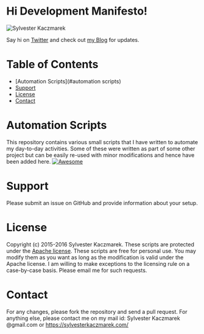 # Hi Development Manifesto!
![Sylvester Kaczmarek](https://sylvesterkaczmarek.com/wp-content/uploads/2016/05/sylwester_kaczmarek_200x211_circle.png)

Say hi on [Twitter](https://twitter.com/kaczmarekart) and check out [my Blog](https://sylvesterkaczmarek.com/blog/) for updates.

# Table of Contents
- [Automation Scripts](#automation scripts)
- [Support](#support)
- [License](#license)
- [Contact](#contact)


# Automation Scripts
This repository contains various small scripts that I have written to automate my day-to-day activities. Some of these were written as part of some other project but can be easily re-used with minor modifications and hence have been added here.
[![Awesome](https://cdn.rawgit.com/sindresorhus/awesome/d7305f38d29fed78fa85652e3a63e154dd8e8829/media/badge.svg)](https://github.com/sindresorhus/awesome)


# Support
Please submit an issue on GitHub and provide information about your setup.


# License
Copyright (c) 2015-2016 Sylvester Kaczmarek. These scripts are protected under the [Apache license](LICENSE). These scripts are free for personal use. You may modify them as you want as long as the modification is valid under the Apache license.
I am willing to make exceptions to the licensing rule on a case-by-case basis. Please email me for such requests.


# Contact 
For any changes, please fork the repository and send a pull request. For anything else, please contact me on my mail id: Sylvester Kaczmarek @gmail.com or https://sylvesterkaczmarek.com/

